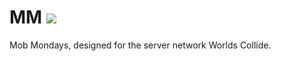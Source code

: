 MM <a href = "https://travis-ci.org/WinneonSword/MM" target = "_blank"><img src = "https://travis-ci.org/WinneonSword/MM.png?branch=master" /></a>
==
Mob Mondays, designed for the server network Worlds Collide.
